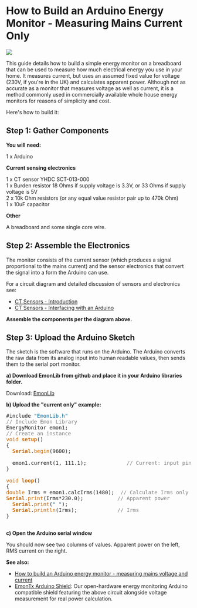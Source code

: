 # How to Build an Arduino Energy Monitor - Measuring Mains Current Only

![](files/currentOnly_bb.png)

This guide details how to build a simple energy monitor on a breadboard that can be used to measure how much electrical energy you use in your home. It measures current, but uses an assumed fixed value for voltage (230V, if you're in the UK) and calculates apparent power. Although not as accurate as a monitor that measures voltage as well as current, it is a method commonly used in commercially available whole house energy monitors for reasons of simplicity and cost.

Here's how to build it:

## Step 1: Gather Components

**You will need:**

1 x Arduino

**Current sensing electronics**

1 x CT sensor YHDC SCT-013-000<br>
1 x Burden resistor 18 Ohms if supply voltage is 3.3V, or 33 Ohms if supply voltage is 5V<br>
2 x 10k Ohm resistors (or any equal value resistor pair up to 470k Ohm)<br>
1 x 10uF capacitor<br>

**Other**

A breadboard and some single core wire.

## Step 2: Assemble the Electronics

The monitor consists of the current sensor (which produces a signal proportional to the mains current) and the sensor electronics that convert the signal into a form the Arduino can use.

For a circuit diagram and detailed discussion of sensors and electronics see:

- [CT Sensors - Introduction](introduction)
- [CT Sensors - Interfacing with an Arduino](interface-with-arduino)

**Assemble the components per the diagram above.**

## Step 3: Upload the Arduino Sketch

The sketch is the software that runs on the Arduino. The Arduino converts the raw data from its analog input into human readable values, then sends them to the serial port monitor.

**a) Download EmonLib from github and place it in your Arduino libraries folder.**

Download: [EmonLib](https://github.com/openenergymonitor/EmonLib)

**b) Upload the "current only" example:**

<pre>#include <span style="color:#006699;">"EmonLib.h"</span>
<span style="color: #7E7E7E;">// Include Emon Library</span>
EnergyMonitor emon1;
<span style="color: #7E7E7E;">// Create an instance</span>
<span style="color: #CC6600;">void</span> <span style="color: #CC6600;"><strong>setup</strong></span>()
{
  <span style="color: #CC6600;"><strong>Serial</strong></span>.<span style="color: #CC6600;">begin</span>(9600);

  emon1.current(1, 111.1);             <span style="color: #7E7E7E;">// Current: input pin, calibration.</span>
}

<span style="color: #CC6600;">void</span> <span style="color: #CC6600;"><strong>loop</strong></span>()
{
<span style="color: #CC6600;">double</span> Irms = emon1.calcIrms(1480);  <span style="color: #7E7E7E;">// Calculate Irms only</span>
<span style="color: #CC6600;"><strong>Serial</strong></span>.<span style="color: #CC6600;">print</span>(Irms*230.0);	       <span style="color: #7E7E7E;">// Apparent power</span>
  <span style="color: #CC6600;"><strong>Serial</strong></span>.<span style="color: #CC6600;">print</span>(<span style="color:#006699;">" "</span>);
  <span style="color: #CC6600;"><strong>Serial</strong></span>.<span style="color: #CC6600;">println</span>(Irms);		       <span style="color: #7E7E7E;">// Irms</span>
}

</pre>

**c) Open the Arduino serial window**

You should now see two columns of values. Apparent power on the left, RMS current on the right.

**See also:**

- [How to build an Arduino energy monitor - measuring mains voltage and current](https://learn.openenergymonitor.org/electricity-monitoring/ctac/how-to-build-an-arduino-energy-monitor)
- [EmonTx Arduino Shield](https://wiki.openenergymonitor.org/index.php/EmonTx_Arduino_Shield): Our open-hardware energy monitoring Arduino compatible shield featuring the above circuit alongside voltage measurement for real power calculation.
